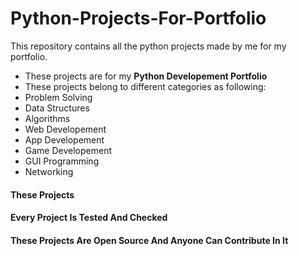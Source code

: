 # Python-Projects-For-Portfolio
This repository contains all the python projects made by me for my portfolio.
- These projects are for my **Python Developement Portfolio**
- These projects belong to different categories as following:
- Problem Solving
- Data Structures
- Algorithms
- Web Developement
- App Developement
- Game Developement
- GUI Programming
- Networking
#### These Projects
#### Every Project Is Tested And Checked
#### These Projects Are **Open Source** And Anyone Can Contribute In It
